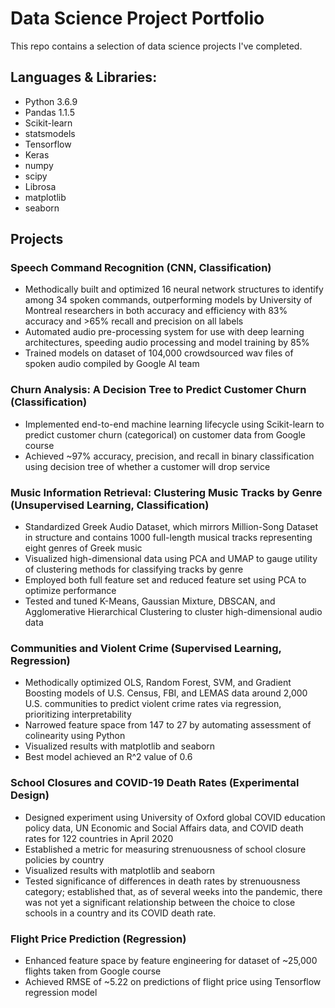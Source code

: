 # Data Science Project Portfolio

This repo contains a selection of data science projects I've completed.

## Languages & Libraries:

* Python 3.6.9
* Pandas 1.1.5
* Scikit-learn
* statsmodels
* Tensorflow
* Keras
* numpy
* scipy
* Librosa
* matplotlib
* seaborn

## Projects

### Speech Command Recognition (CNN, Classification)
  * Methodically built and optimized 16 neural network structures to identify among 34 spoken commands, outperforming models by University of Montreal researchers in both accuracy and efficiency with 83% accuracy and >65% recall and precision on all labels
  * Automated audio pre-processing system for use with deep learning architectures, speeding audio processing and model training by 85%
  * Trained models on dataset of 104,000 crowdsourced wav files of spoken audio compiled by Google AI team

### Churn Analysis: A Decision Tree to Predict Customer Churn (Classification)
  * Implemented end-to-end machine learning lifecycle using Scikit-learn to predict customer churn (categorical) on customer data from Google course
  * Achieved ~97% accuracy, precision, and recall in binary classification using decision tree of whether a customer will drop service

### Music Information Retrieval: Clustering Music Tracks by Genre (Unsupervised Learning, Classification)
  * Standardized Greek Audio Dataset, which mirrors Million-Song Dataset in structure and contains 1000 full-length musical tracks representing eight genres of Greek music
  * Visualized high-dimensional data using PCA and UMAP to gauge utility of clustering methods for classifying tracks by genre
  * Employed both full feature set and reduced feature set using PCA to optimize performance
  * Tested and tuned K-Means, Gaussian Mixture, DBSCAN, and Agglomerative Hierarchical Clustering to cluster high-dimensional audio data

### Communities and Violent Crime (Supervised Learning, Regression)
  * Methodically optimized OLS, Random Forest, SVM, and Gradient Boosting models of U.S. Census, FBI, and LEMAS data around 2,000 U.S. communities to predict violent crime rates via regression, prioritizing interpretability
  * Narrowed feature space from 147 to 27 by automating assessment of colinearity using Python
  * Visualized results with matplotlib and seaborn
  * Best model achieved an R^2 value of 0.6

### School Closures and COVID-19 Death Rates (Experimental Design)
  * Designed experiment using University of Oxford global COVID education policy data, UN Economic and Social Affairs data, and COVID death rates for 122 countries in April 2020
  * Established a metric for measuring strenuousness of school closure policies by country
  * Visualized results with matplotlib and seaborn
  * Tested significance of differences in death rates by strenuousness category; established that, as of several weeks into the pandemic, there was not yet a significant relationship between the choice to close schools in a country and its COVID death rate.

### Flight Price Prediction (Regression)
  * Enhanced feature space by feature engineering for dataset of ~25,000 flights taken from Google course
  * Achieved RMSE of ~5.22 on predictions of flight price using Tensorflow regression model
